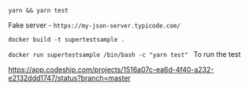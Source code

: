 `yarn && yarn test`

Fake server - `https://my-json-server.typicode.com/`

`docker build -t supertestsample .`

`docker run supertestsample /bin/bash -c "yarn test" ` To run the test





https://app.codeship.com/projects/1516a07c-ea6d-4f40-a232-e2132ddd1747/status?branch=master
